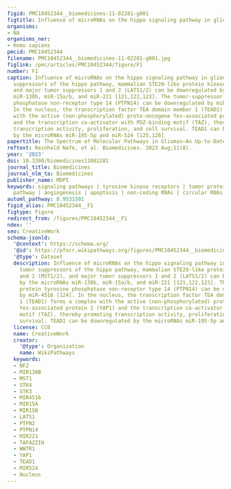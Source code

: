 ```yaml
---
figid: PMC10452344__biomedicines-11-02281-g001
figtitle: Influence of microRNAs on the hippo signaling pathway in gliomas
organisms:
- NA
organisms_ner:
- Homo sapiens
pmcid: PMC10452344
filename: PMC10452344__biomedicines-11-02281-g001.jpg
figlink: /pmc/articles/PMC10452344/figure/F1
number: F1
caption: Influence of microRNAs on the hippo signaling pathway in gliomas. Major tumor
  suppressors of the hippo pathway, mammalian STE20-like protein kinases 1 and 2 (MST1/2),
  and major tumor suppressors 1 and 2 (LATS1/2) can be downregulated by the microRNAs
  miR-130b, miR-15a/b, and miR-221 [121,122,123]. The tumor-suppressor protein tyrosine
  phosphatase non-receptor type 14 (PTPN14) can be downregulated by miR-4516 [124].
  In the nucleus, the transcription factor TEA domain member 1 (TEAD1) forms a complex
  with the active (non-phosphorylated) proto-oncogene Yes-associated protein 1 (YAP1)
  and the transcription co-activator with PDZ-binding motif (TAZ), thereby promoting
  transcription activity, proliferation, and cell survival. TEAD1 can be downregulated
  by the microRNAs miR-195-5p and miR-524 [125,126]
papertitle: The Spectrum of Molecular Pathways in Gliomas—An Up-to-Date Review
reftext: Reinhold Nafe, et al. Biomedicines. 2023 Aug;11(8).
year: '2023'
doi: 10.3390/biomedicines11082281
journal_title: Biomedicines
journal_nlm_ta: Biomedicines
publisher_name: MDPI
keywords: signaling pathways | tyrosine kinase receptors | tumor protein 53 | hippo
  pathway | angiogenesis | apoptosis | non-coding RNAs | circular RNAs | micro-RNAs
automl_pathway: 0.9531501
figid_alias: PMC10452344__F1
figtype: Figure
redirect_from: /figures/PMC10452344__F1
ndex: ''
seo: CreativeWork
schema-jsonld:
  '@context': https://schema.org/
  '@id': https://pfocr.wikipathways.org/figures/PMC10452344__biomedicines-11-02281-g001.html
  '@type': Dataset
  description: Influence of microRNAs on the hippo signaling pathway in gliomas. Major
    tumor suppressors of the hippo pathway, mammalian STE20-like protein kinases 1
    and 2 (MST1/2), and major tumor suppressors 1 and 2 (LATS1/2) can be downregulated
    by the microRNAs miR-130b, miR-15a/b, and miR-221 [121,122,123]. The tumor-suppressor
    protein tyrosine phosphatase non-receptor type 14 (PTPN14) can be downregulated
    by miR-4516 [124]. In the nucleus, the transcription factor TEA domain member
    1 (TEAD1) forms a complex with the active (non-phosphorylated) proto-oncogene
    Yes-associated protein 1 (YAP1) and the transcription co-activator with PDZ-binding
    motif (TAZ), thereby promoting transcription activity, proliferation, and cell
    survival. TEAD1 can be downregulated by the microRNAs miR-195-5p and miR-524 [125,126]
  license: CC0
  name: CreativeWork
  creator:
    '@type': Organization
    name: WikiPathways
  keywords:
  - NF2
  - MIR130B
  - MST1
  - STK4
  - STK3
  - MIR4516
  - MIR15A
  - MIR15B
  - LATS1
  - PTPN2
  - PTPN14
  - MIR221
  - TAFAZZIN
  - WWTR1
  - YAP1
  - TEAD1
  - MIR524
  - Nucleus
---
```

